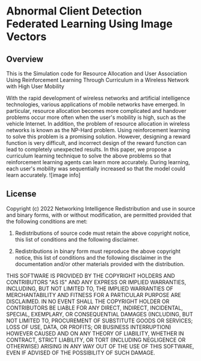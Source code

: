 # Abnormal Client Detection Federated Learning Using Image Vectors

## Overview
This is the Simulation code for Resource Allocation and User Association Using Reinforcement Learning Through Curriculum in a Wireless Network with High User Mobility

With the rapid development of wireless networks and artificial intelligence technologies, various applications of mobile networks have emerged. In particular, resource allocation becomes more complicated and handover problems occur more often when the user's mobility is high, such as the vehicle Internet. In addition, the problem of resource allocation in wireless networks is known as the NP-Hard problem. Using reinforcement learning to solve this problem is a promising solution. However, designing a reward function is very difficult, and incorrect design of the reward function can lead to completely unexpected results. In this paper, we propose a curriculum learning technique to solve the above problems so that reinforcement learning agents can learn more accurately. During learning, each user's mobility was sequentially increased so that the model could learn accurately.
![image info]


## License
Copyright (c) 2022 Networking Intelligence
Redistribution and use in source and binary forms, with or without modification, are permitted provided that the following conditions are met:

1. Redistributions of source code must retain the above copyright notice, this list of conditions and the following disclaimer.

2. Redistributions in binary form must reproduce the above copyright notice, this list of conditions and the following disclaimer in the documentation and/or other materials provided with the distribution.

THIS SOFTWARE IS PROVIDED BY THE COPYRIGHT HOLDERS AND CONTRIBUTORS "AS IS" AND ANY EXPRESS OR IMPLIED WARRANTIES, INCLUDING, BUT NOT LIMITED TO, THE IMPLIED WARRANTIES OF MERCHANTABILITY AND FITNESS FOR A PARTICULAR PURPOSE ARE DISCLAIMED. IN NO EVENT SHALL THE COPYRIGHT HOLDER OR CONTRIBUTORS BE LIABLE FOR ANY DIRECT, INDIRECT, INCIDENTAL, SPECIAL, EXEMPLARY, OR CONSEQUENTIAL DAMAGES (INCLUDING, BUT NOT LIMITED TO, PROCUREMENT OF SUBSTITUTE GOODS OR SERVICES; LOSS OF USE, DATA, OR PROFITS; OR BUSINESS INTERRUPTION) HOWEVER CAUSED AND ON ANY THEORY OF LIABILITY, WHETHER IN CONTRACT, STRICT LIABILITY, OR TORT (INCLUDING NEGLIGENCE OR OTHERWISE) ARISING IN ANY WAY OUT OF THE USE OF THIS SOFTWARE, EVEN IF ADVISED OF THE POSSIBILITY OF SUCH DAMAGE.
